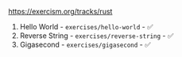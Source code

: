 https://exercism.org/tracks/rust

1. Hello World - `exercises/hello-world` - ✅
2. Reverse String - `exercises/reverse-string` - ✅
3. Gigasecond - `exercises/gigasecond` -  ✅
